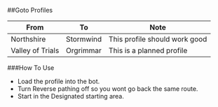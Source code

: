 ##Goto Profiles

| From             | To        | Note                          |
|------------------|-----------|-------------------------------|
| Northshire       | Stormwind | This profile should work good |
| Valley of Trials | Orgrimmar | This is a planned profile     |


###How To Use
- Load the profile into the bot.
- Turn Reverse pathing off so you wont go back the same route.
- Start in the Designated starting area.

